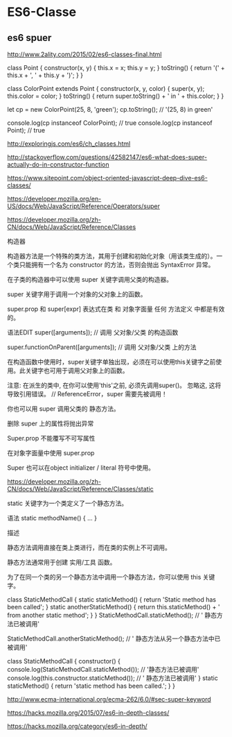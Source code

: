 # ES6-Classe



## es6 spuer


http://www.2ality.com/2015/02/es6-classes-final.html



class Point {
    constructor(x, y) {
        this.x = x;
        this.y = y;
    }
    toString() {
        return '(' + this.x + ', ' + this.y + ')';
    }
}

class ColorPoint extends Point {
    constructor(x, y, color) {
        super(x, y);
        this.color = color;
    }
    toString() {
        return super.toString() + ' in ' + this.color;
    }
}

let cp = new ColorPoint(25, 8, 'green');
cp.toString(); // '(25, 8) in green'

console.log(cp instanceof ColorPoint); // true
console.log(cp instanceof Point); // true



http://exploringjs.com/es6/ch_classes.html




http://stackoverflow.com/questions/42582147/es6-what-does-super-actually-do-in-constructor-function




https://www.sitepoint.com/object-oriented-javascript-deep-dive-es6-classes/


https://developer.mozilla.org/en-US/docs/Web/JavaScript/Reference/Operators/super


https://developer.mozilla.org/zh-CN/docs/Web/JavaScript/Reference/Classes



构造器

构造器方法是一个特殊的类方法，其用于创建和初始化对象（用该类生成的）。一个类只能拥有一个名为 constructor 的方法，否则会抛出 SyntaxError 异常。

在子类的构造器中可以使用 super 关键字调用父类的构造器。


super 关键字用于调用一个对象的父对象上的函数。

super.prop 和 super[expr] 表达式在类 和 对象字面量 任何 方法定义 中都是有效的。

语法EDIT
super([arguments]);
// 调用 父对象/父类 的构造函数

super.functionOnParent([arguments]);
// 调用 父对象/父类 上的方法




在构造函数中使用时，super关键字单独出现，必须在可以使用this关键字之前使用。此关键字也可用于调用父对象上的函数。




注意:
在派生的类中, 在你可以使用'this'之前, 必须先调用super()。
忽略这, 这将导致引用错误。
// ReferenceError，super 需要先被调用！




你也可以用 super 调用父类的 静态方法。


删除 super 上的属性将抛出异常


Super.prop 不能覆写不可写属性


在对象字面量中使用 super.prop

Super 也可以在object initializer / literal 符号中使用。






https://developer.mozilla.org/zh-CN/docs/Web/JavaScript/Reference/Classes/static

static 关键字为一个类定义了一个静态方法。

语法
static methodName() { ... }

描述

静态方法调用直接在类上类进行，而在类的实例上不可调用。

静态方法通常用于创建 实用/工具 函数。


为了在同一个类的另一个静态方法中调用一个静态方法，你可以使用  this 关键字。




class StaticMethodCall {
    static staticMethod() {
        return 'Static method has been called';
    }
    static anotherStaticMethod() {
        return this.staticMethod() + ' from another static method';
    }
}
StaticMethodCall.staticMethod();
// ' 静态方法已被调用'

StaticMethodCall.anotherStaticMethod();
// ' 静态方法从另一个静态方法中已被调用'



class StaticMethodCall {
    constructor() {
        console.log(StaticMethodCall.staticMethod());
        // '静态方法已被调用'
        console.log(this.constructor.staticMethod());
        // ' 静态方法已被调用'
    }
    static staticMethod() {
        return 'static method has been called.';
    }
}















http://www.ecma-international.org/ecma-262/6.0/#sec-super-keyword




https://hacks.mozilla.org/2015/07/es6-in-depth-classes/


https://hacks.mozilla.org/category/es6-in-depth/
















